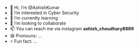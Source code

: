 - 👋 Hi, I’m @AshishKumar
- 👀 I’m interested in Cyber Security
- 🌱 I’m currently learning 
- 💞️ I’m looking to collaborate 
- 📫 You can reach me via instagram **ashish_choudhary8889** 
- 😄 Pronouns: ...
- ⚡ Fun fact: ...

<!---
AshishKumar/AshishKumar is a ✨ special ✨ repository because its `README.md` (this file) appears on your GitHub profile.
You can click the Preview link to take a look at your changes.
--->


